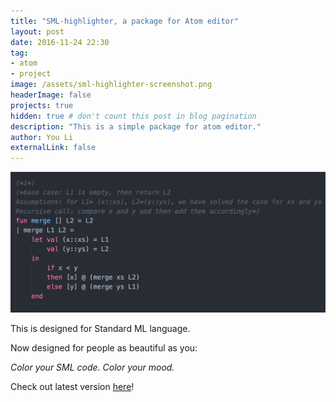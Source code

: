 ```yaml
---
title: "SML-highlighter, a package for Atom editor"
layout: post
date: 2016-11-24 22:30
tag:
- atom
- project
image: /assets/sml-highlighter-screenshot.png
headerImage: false
projects: true
hidden: true # don't count this post in blog pagination
description: "This is a simple package for atom editor."
author: You Li
externalLink: false
---
```


![Screenshot](/assets/sml-highlighter-screenshot.png)

This is designed for Standard ML language.

Now designed for people as beautiful as you:

*Color your SML code. Color your mood.*

Check out latest version <a href="https://atom.io/packages/sml-highlighter" target="_blank">here</a>!
